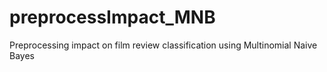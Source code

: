 # preprocessImpact_MNB
 Preprocessing impact on film review classification using Multinomial Naive Bayes
